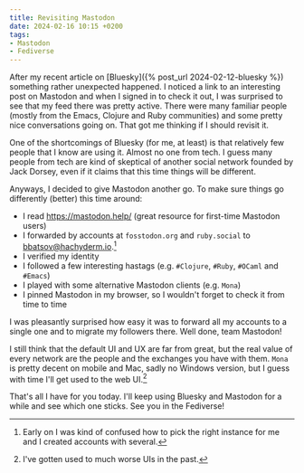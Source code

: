 ```yaml
---
title: Revisiting Mastodon
date: 2024-02-16 10:15 +0200
tags:
- Mastodon
- Fediverse
---
```


After my recent article on [Bluesky]({% post_url 2024-02-12-bluesky %}) something
rather unexpected happened. I noticed a link to an interesting post on Mastodon
and when I signed in to check it out, I was surprised to see that my feed there was pretty active.
There were many familiar people (mostly from the Emacs, Clojure and Ruby communities) and some
pretty nice conversations going on. That got me thinking if I should revisit it.

One of the shortcomings of Bluesky (for me, at least) is that relatively few people that I know are using it.
Almost no one from tech. I guess many people from tech are kind of skeptical of another social network
founded by Jack Dorsey, even if it claims that this time things will be different.

Anyways, I decided to give Mastodon another go. To make sure things go differently (better) this time around:

- I read <https://mastodon.help/> (great resource for first-time Mastodon users)
- I forwarded by accounts at `fosstodon.org` and `ruby.social` to [bbatsov@hachyderm.io](https://hachyderm.io/@bbatsov).[^1]
- I verified my identity
- I followed a few interesting hastags (e.g. `#Clojure`, `#Ruby`, `#OCaml` and `#Emacs`)
- I played with some alternative Mastodon clients (e.g. `Mona`)
- I pinned Mastodon in my browser, so I wouldn't forget to check it from time to time

I was pleasantly surprised how easy it was to forward all my accounts to a single one and to migrate my followers there. Well done, team Mastodon!

I still think that the default UI and UX are far from great, but the real value of every network are the people and the exchanges you have with them.
`Mona` is pretty decent on mobile and Mac, sadly no Windows version, but I guess with time I'll get used to the web UI.[^2]

That's all I have for you today. I'll keep using Bluesky and Mastodon for a while and see which one sticks. See you in the Fediverse!

[^1]: Early on I was kind of confused how to pick the right instance for me and I created accounts with several.
[^2]: I've gotten used to much worse UIs in the past.
